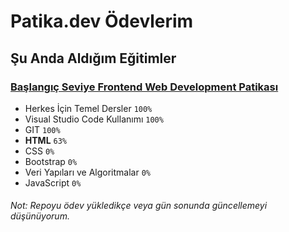 # Patika.dev Ödevlerim

## Şu Anda Aldığım Eğitimler

### [Başlangıç Seviye Frontend Web Development Patikası](https://app.patika.dev/paths/baslangic-seviye-frontend-web-development-patikasi)
- Herkes İçin Temel Dersler `100%`
- Visual Studio Code Kullanımı `100%`
- GIT `100%`
- **HTML** `63%`
- CSS `0%`
- Bootstrap `0%`
- Veri Yapıları ve Algoritmalar `0%`
- JavaScript `0%`


###### Not: Repoyu ödev yükledikçe veya gün sonunda güncellemeyi düşünüyorum.
